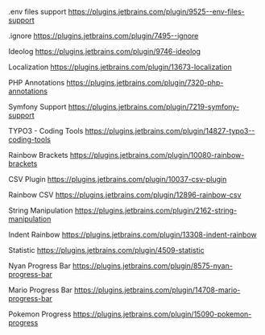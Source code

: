 .env files support https://plugins.jetbrains.com/plugin/9525--env-files-support

.ignore https://plugins.jetbrains.com/plugin/7495--ignore

Ideolog https://plugins.jetbrains.com/plugin/9746-ideolog

Localization https://plugins.jetbrains.com/plugin/13673-localization

PHP Annotations https://plugins.jetbrains.com/plugin/7320-php-annotations

Symfony Support https://plugins.jetbrains.com/plugin/7219-symfony-support

TYPO3 - Coding Tools https://plugins.jetbrains.com/plugin/14827-typo3--coding-tools

Rainbow Brackets https://plugins.jetbrains.com/plugin/10080-rainbow-brackets

CSV Plugin https://plugins.jetbrains.com/plugin/10037-csv-plugin

Rainbow CSV https://plugins.jetbrains.com/plugin/12896-rainbow-csv

String Manipulation https://plugins.jetbrains.com/plugin/2162-string-manipulation

Indent Rainbow https://plugins.jetbrains.com/plugin/13308-indent-rainbow

Statistic https://plugins.jetbrains.com/plugin/4509-statistic

Nyan Progress Bar https://plugins.jetbrains.com/plugin/8575-nyan-progress-bar

Mario Progress Bar https://plugins.jetbrains.com/plugin/14708-mario-progress-bar

Pokemon Progress https://plugins.jetbrains.com/plugin/15090-pokemon-progress
